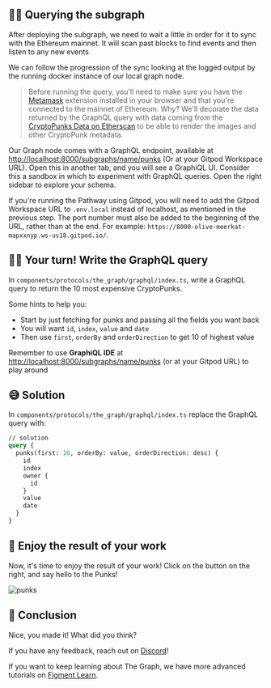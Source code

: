 ## 🕵🏻 Querying the subgraph

After deploying the subgraph, we need to wait a little in order for it to sync with the Ethereum mainnet. It will scan past blocks to find events and then listen to any new events

We can follow the progression of the sync looking at the logged output by the running docker instance of our local graph node.

> Before running the query, you'll need to make sure you have the [Metamask](https://metamask.io/) extension installed in your browser and that you're connected to the mainnet of Ethereum. Why? We'll decorate the data returned by the GraphQL query with data coming from the [CryptoPunks Data on Etherscan](https://etherscan.io/address/0x16F5A35647D6F03D5D3da7b35409D65ba03aF3B2#readContract) to be able to render the images and other CryptoPunk metadata.

Our Graph node comes with a GraphQL endpoint, available at [http://localhost:8000/subgraphs/name/punks](http://localhost:8000/subgraphs/name/punks/graphql) (Or at your Gitpod Workspace URL). Open this in another tab, and you will see a GraphiQL UI. Consider this a sandbox in which to experiment with GraphQL queries. Open the right sidebar to explore your schema.

If you're running the Pathway using Gitpod, you will need to add the Gitpod Workspace URL to `.env.local` instead of localhost, as mentioned in the previous step. The port number must also be added to the beginning of the URL, rather than at the end. For example: `https://8000-olive-meerkat-mapxxnyp.ws-us18.gitpod.io/`.

## 👨‍💻 Your turn! Write the GraphQL query

In `components/protocols/the_graph/graphql/index.ts`, write a GraphQL query to return the 10 most expensive CryptoPunks.

Some hints to help you:

- Start by just fetching for punks and passing all the fields you want back
- You will want `id`, `index`, `value` and `date`
- Then use `first`, `orderBy` and `orderDirection` to get 10 of highest value

Remember to use **GraphiQL IDE** at [http://localhost:8000/subgraphs/name/punks](http://localhost:8000/subgraphs/name/punks) (or at your Gitpod URL) to play around

## 😅 Solution

In `components/protocols/the_graph/graphql/index.ts` replace the GraphQL query with:

```graphql
// solution
query {
  punks(first: 10, orderBy: value, orderDirection: desc) {
    id
    index
    owner {
      id
    }
    value
    date
  }
}
```

## 🥳 Enjoy the result of your work

Now, it's time to enjoy the result of your work! Click on the button on the right, and say hello to the Punks!

![punks](https://raw.githubusercontent.com/figment-networks/learn-web3-dapp/main/markdown/__images__/the-graph/query-01.png)

## 🏁 Conclusion

Nice, you made it! What did you think?

If you have any feedback, reach out on [Discord](https://figment.io/devchat)!

If you want to keep learning about The Graph, we have more advanced tutorials on [Figment Learn](https://learn.figment.io/protocols/thegraph).
